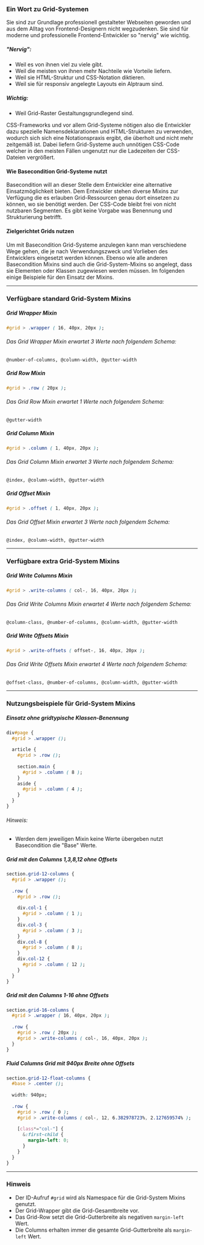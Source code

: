 ### Ein Wort zu Grid-Systemen


Sie sind zur Grundlage professionell gestalteter Webseiten geworden und aus dem Alltag von Frontend-Designern nicht wegzudenken. Sie sind für moderne und professionelle Frontend-Entwickler so "nervig" wie wichtig.


##### "Nervig": 


* Weil es von ihnen viel zu viele gibt.
* Weil die meisten von ihnen mehr Nachteile wie Vorteile liefern.
* Weil sie HTML-Struktur und CSS-Notation diktieren.
* Weil sie für responsiv angelegte Layouts ein Alptraum sind.


##### Wichtig: 


* Weil Grid-Raster Gestaltungsgrundlegend sind.


CSS-Frameworks und vor allem Grid-Systeme nötigen also die Entwickler dazu spezielle Namensdeklarationen und HTML-Strukturen zu verwenden, wodurch sich sich eine Notationspraxis ergibt, die überholt und nicht mehr zeitgemäß ist. Dabei liefern Grid-Systeme auch unnötigen CSS-Code welcher in den meisten Fällen ungenutzt nur die Ladezeiten der CSS-Dateien vergrößert.


#### Wie Basecondition Grid-Systeme nutzt


Basecondition will an dieser Stelle dem Entwickler eine alternative Einsatzmöglichkeit bieten. Dem Entwickler stehen diverse Mixins zur Verfügung die es erlauben Grid-Ressourcen genau dort einsetzen zu können, wo sie benötigt werden. Der CSS-Code bleibt frei von nicht nutzbaren Segmenten. Es gibt keine Vorgabe was Benennung und Strukturierung betrifft.


#### Zielgerichtet Grids nutzen


Um mit Basecondition Grid-Systeme anzulegen kann man verschiedene Wege gehen, die je nach Verwendungszweck und Vorlieben des Entwicklers eingesetzt werden können. Ebenso wie alle anderen Basecondition Mixins sind auch die Grid-System-Mixins so angelegt, dass sie Elementen oder Klassen zugewiesen werden müssen. Im folgenden einige Beispiele für den Einsatz der Mixins.


***


### Verfügbare standard Grid-System Mixins


##### Grid Wrapper Mixin


```css
#grid > .wrapper ( 16, 40px, 20px );
```


###### Das Grid Wrapper Mixin erwartet 3 Werte nach folgendem Schema: 


`@number-of-columns, @column-width, @gutter-width`


##### Grid Row Mixin


```css
#grid > .row ( 20px );
```


###### Das Grid Row Mixin erwartet 1 Werte nach folgendem Schema: 


`@gutter-width`


##### Grid Column Mixin


```css
#grid > .column ( 1, 40px, 20px );
```


###### Das Grid Column Mixin erwartet 3 Werte nach folgendem Schema: 


`@index, @column-width, @gutter-width`


##### Grid Offset Mixin


```css
#grid > .offset ( 1, 40px, 20px );
```


###### Das Grid Offset Mixin erwartet 3 Werte nach folgendem Schema: 


`@index, @column-width, @gutter-width`


***


### Verfügbare extra Grid-System Mixins


##### Grid Write Columns Mixin


```css
#grid > .write-columns ( col-, 16, 40px, 20px );
```


###### Das Grid Write Columns Mixin erwartet 4 Werte nach folgendem Schema: 


`@column-class, @number-of-columns, @column-width, @gutter-width`


##### Grid Write Offsets Mixin


```css
#grid > .write-offsets ( offset-, 16, 40px, 20px );
```


###### Das Grid Write Offsets Mixin erwartet 4 Werte nach folgendem Schema: 


`@offset-class, @number-of-columns, @column-width, @gutter-width`


***


### Nutzungsbeispiele für Grid-System Mixins


##### Einsatz ohne gridtypische Klassen-Benennung

```css
div#page {
  #grid > .wrapper ();
  
  article {
    #grid > .row ();
    
    section.main {
      #grid > .column ( 8 );
    }
    aside {
      #grid > .column ( 4 );
    }
  }
}
```

###### Hinweis: 

* Werden dem jeweiligen Mixin keine Werte übergeben nutzt Basecondition die "Base" Werte.

##### Grid mit den Columns 1,3,8,12 ohne Offsets


```css
section.grid-12-columns {
  #grid > .wrapper ();
  
  .row {
    #grid > .row ();
    
    div.col-1 {
      #grid > .column ( 1 );
    }
    div.col-3 {
      #grid > .column ( 3 );
    }
    div.col-8 {
      #grid > .column ( 8 );
    }
    div.col-12 {
      #grid > .column ( 12 );
    }
  }
}
```


##### Grid mit den Columns 1-16 ohne Offsets


```css
section.grid-16-columns {
  #grid > .wrapper ( 16, 40px, 20px );
  
  .row {
    #grid > .row ( 20px );
    #grid > .write-columns ( col-, 16, 40px, 20px );
  }
}
```


##### Fluid Columns Grid mit 940px Breite ohne Offsets


```css
section.grid-12-float-columns {
  #base > .center ();
  
  width: 940px;
  
  .row {
    #grid > .row ( 0 );
    #grid > .write-columns ( col-, 12, 6.382978723%, 2.127659574% );
    
    [class*="col-"] {
      &:first-child {
        margin-left: 0;
      }
    }
  }
}
```


***


### Hinweis

* Der ID-Aufruf `#grid` wird als Namespace für die Grid-System Mixins genutzt.
* Der Grid-Wrapper gibt die Grid-Gesamtbreite vor.
* Das Grid-Row setzt die Grid-Gutterbreite als negativen `margin-left` Wert.
* Die Columns erhalten immer die gesamte Grid-Gutterbreite als `margin-left` Wert.
